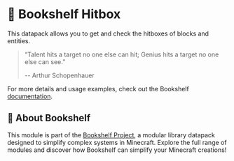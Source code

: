# 🎯 Bookshelf Hitbox

This datapack allows you to get and check the hitboxes of blocks and entities.

> “Talent hits a target no one else can hit; Genius hits a target no one else can see.”
>
> -- Arthur Schopenhauer

For more details and usage examples, check out the Bookshelf [documentation](https://docs.mcbookshelf.dev/en/latest/modules/hitbox.html).


## 📖 About Bookshelf

This module is part of the [Bookshelf Project](https://docs.mcbookshelf.dev/en/latest/index.html), a modular library datapack designed to simplify complex systems in Minecraft. Explore the full range of modules and discover how Bookshelf can simplify your Minecraft creations!
